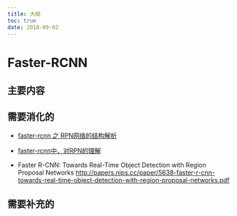 ```yaml
---
title: 大纲
toc: true
date: 2018-09-02
---
```

# Faster-RCNN


## 主要内容







## 需要消化的


- [faster-rcnn 之 RPN网络的结构解析](https://blog.csdn.net/sloanqin/article/details/51545125)
- [faster-rcnn中，对RPN的理解](https://blog.csdn.net/ying86615791/article/details/72788414)

- Faster R-CNN: Towards Real-Time Object Detection with Region Proposal Networks http://papers.nips.cc/paper/5638-faster-r-cnn-towards-real-time-object-detection-with-region-proposal-networks.pdf

## 需要补充的
